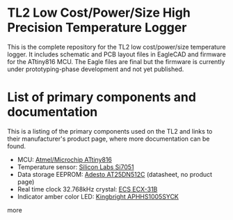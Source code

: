 # TL2 Low Cost/Power/Size High Precision Temperature Logger

This is the complete repository for the TL2 low cost/power/size temperature logger. It includes schematic and PCB layout files in EagleCAD and firmware for the ATtiny816 MCU. The Eagle files are final but the firmware is currently under prototyping-phase development and not yet published.

# List of primary components and documentation
This is a listing of the primary components used on the TL2 and links to their manufacturer's product page, where more documentation can be found.

- MCU: [Atmel/Microchip ATtiny816](https://www.microchip.com/wwwproducts/en/ATTINY816)
- Temperature sensor: [Silicon Labs Si7051](https://www.silabs.com/products/sensors/temperature/si705x/device.si7051)
- Data storage EEPROM: [Adesto AT25DN512C](https://www.adestotech.com/wp-content/uploads/DS-AT25DN512C_037.pdf) (datasheet, no product page)
- Real time clock 32.768kHz crystal: [ECS ECX-31B](https://ecsxtal.com/ecx-31b)
- Indicator amber color LED: [Kingbright APHHS1005SYCK](http://www.kingbrightusa.com/images/catalog/SPEC/APHHS1005SYCK.pdf)

more
